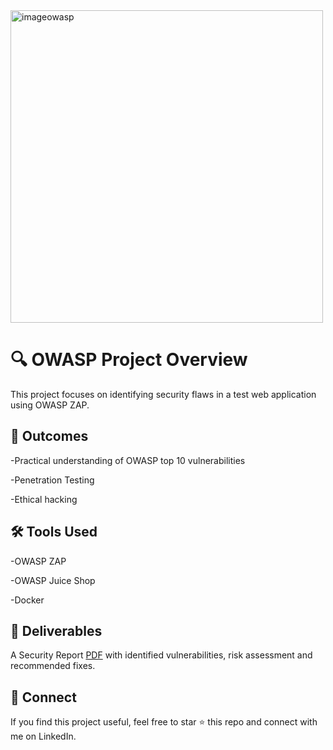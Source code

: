<img src="https://www.syedlearns.co/wp-content/uploads/2021/01/OWASP-TOP-10.jpg" alt="imageowasp" width="500px" >


# **🔍 OWASP Project Overview**
This project focuses on identifying security flaws in a test web application using OWASP ZAP.

## **📌 Outcomes**
-Practical understanding of OWASP top 10 vulnerabilities

-Penetration Testing

-Ethical hacking

## **🛠 Tools Used**
-OWASP ZAP 

-OWASP Juice Shop

-Docker

## **📂 Deliverables**
A Security Report [PDF](https://github.com/SondaMalang/OWASP-Security-Report/blob/main/SECURITY%20REPORT.pdf) with identified vulnerabilities, risk assessment and recommended fixes.

## **📢 Connect**
If you find this project useful, feel free to star ⭐ this repo and connect with me on LinkedIn.

